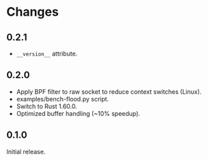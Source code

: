 # Changes

## 0.2.1

* `__version__` attribute.

## 0.2.0

* Apply BPF filter to raw socket to reduce context switches (Linux).
* examples/bench-flood.py script.
* Switch to Rust 1.60.0.
* Optimized buffer handling (~10% speedup).

## 0.1.0

Initial release.
